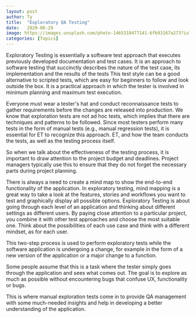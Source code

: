 ```yaml
---
layout: post
author: Ty
title:  "Exploratory QA Testing"
date:   2020-06-29 
image: https://images.unsplash.com/photo-1465310477141-6fb93167a273?ixlib=rb-1.2.1&ixid=eyJhcHBfaWQiOjEyMDd9&auto=format&fit=crop&w=1350&q=80
categories: [Topics]
---
```



Exploratory Testing is essentially a software test approach that executes previously developed documentation and test cases. It is an approach to software testing that succinctly describes the nature of the test case, its implementation and the results of the tests
This test style can be a good alternative to scripted tests, which are easy for beginners to follow and look outside the box. It is a practical approach in which the tester is involved in minimum planning and maximum test execution. 

Everyone must wear a tester's hat and conduct reconnaissance tests to gather requirements before the changes are released into production. We know that exploration tests are not ad hoc tests, which implies that there are techniques and patterns to be followed. Since most testers perform many tests in the form of manual tests (e.g., manual regression tests), it is essential for ET to recognize this approach. ET, and how the team conducts the tests, as well as the testing process itself. 

So when we talk about the effectiveness of the testing process, it is important to draw attention to the project budget and deadlines. Project managers typically use this to ensure that they do not forget the necessary parts during project planning. 

There is always a need to create a mind map to show the end-to-end functionality of the application. In exploratory testing, mind mapping is a great way to take a look at the features, stories and workflows you want to test and graphically display all possible options. Exploratory Testing is about going through each level of an application and thinking about different settings as different users. By paying close attention to a particular project, you combine it with other test approaches and choose the most suitable one. Think about the possibilities of each use case and think with a different mindset, as for each user. 

This two-step process is used to perform exploratory tests while the software application is undergoing a change, for example in the form of a new version of the application or a major change to a function. 

Some people assume that this is a task where the tester simply goes through the application and sees what comes out. The goal is to explore as much as possible without encountering bugs that confuse UX, functionality or bugs. 

This is where manual exploration tests come in to provide QA management with some much-needed insights and help in developing a better understanding of the application. 
 

